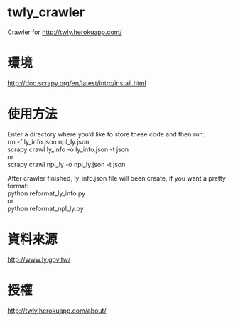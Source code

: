 twly_crawler
==========

Crawler for http://twly.herokuapp.com/

環境
======
http://doc.scrapy.org/en/latest/intro/install.html      

使用方法
======
Enter a directory where you’d like to store these code and then run:        
rm -f ly_info.json npl_ly.json     
scrapy crawl ly_info -o ly_info.json -t json        
or              
scrapy crawl npl_ly -o npl_ly.json -t json        
        
After crawler finished, ly_info.json file will been create, if you want a pretty format:        
python reformat_ly_info.py      
or              
python reformat_npl_ly.py      

資料來源
======
http://www.ly.gov.tw/

授權
======
http://twly.herokuapp.com/about/
